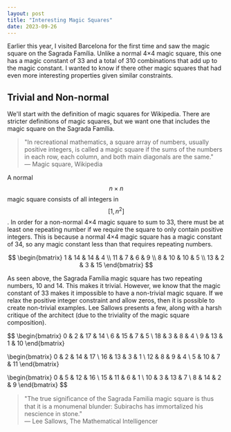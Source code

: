```yaml
---
layout: post
title: "Interesting Magic Squares"
date: 2023-09-26
---
```


Earlier this year, I visited Barcelona for the first time and saw the magic square on the Sagrada Família. Unlike a normal 4×4 magic square, this one has a magic constant of 33 and a total of 310 combinations that add up to the magic constant. I wanted to know if there other magic squares that had even more interesting properties given similar constraints.

## Trivial and Non-normal

We'll start with the definition of magic squares for Wikipedia. There are stricter definitions of magic squares, but we want one that includes the magic square on the Sagrada Família. 

> "In recreational mathematics, a square array of numbers, usually positive integers, is called a magic square if the sums of the numbers in each row, each column, and both main diagonals are the same."  
> — Magic square, Wikipedia 

A normal $$n \times n$$ magic square consists of all integers in $$[1, n^2]$$. In order for a non-normal 4×4 magic square to sum to 33, there must be at least one repeating number if we require the square to only contain positive integers. This is because a normal 4×4 magic square has a magic constant of 34, so any magic constant less than that requires repeating numbers.

$$
\begin{bmatrix}
1 & 14 & 14 & 4 \\
11 & 7 & 6 & 9 \\
8 & 10 & 10 & 5 \\
13 & 2 & 3 & 15 
\end{bmatrix}
$$

As seen above, the Sagrada Família magic square has two repeating numbers, 10 and 14. This makes it trivial. However, we know that the magic constant of 33 makes it impossible to have a non-trivial magic square. If we relax the positive integer constraint and allow zeros, then it is possible to create non-trivial examples. Lee Sallows presents a few, along with a harsh critique of the architect (due to the triviality of the magic square composition).

$$
\begin{bmatrix}
0 & 2 & 17 & 14 \\
6 & 15 & 7 & 5 \\
18 & 3 & 8 & 4 \\
9 & 13 & 1 & 10 
\end{bmatrix}

\begin{bmatrix}
0 & 2 & 14 & 17 \\
16 & 13 & 3 & 1 \\
12 & 8 & 9 & 4 \\
5 & 10 & 7 & 11 
\end{bmatrix}

\begin{bmatrix}
0 & 5 & 12 & 16 \\
15 & 11 & 6 & 1 \\
10 & 3 & 13 & 7 \\
8 & 14 & 2 & 9 
\end{bmatrix}
$$

> "The true signiﬁcance of the Sagrada Familia magic square is thus that it is a monumenal blunder: Subirachs has immortalized his nescience in stone."  
> — Lee Sallows, The Mathematical Intelligencer
